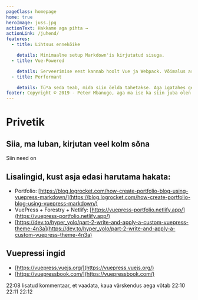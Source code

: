 ```yaml
---
pageClass: homepage
home: true
heroImage: juss.jpg
actionText: Hakkame aga pihta →
actionLink: /juhend/
features:
  - title: Lihtsus ennekõike

    details: Minimaalne setup Markdown'is kirjutatud sisuga.
  - title: Vue-Powered

    details: Serveerimise eest kannab hoolt Vue ja Webpack. Võimalus arendada oma teemasid.
  - title: Performant

    details: Tü*a seda teab, mida siin öelda tahetakse. Aga igatahes genereerib staatilised HTML-id.
footer: Copyright © 2019 - Peter Mbanugo, aga ma ise ka siin juba olen palju kirjutanud.
---
```

# Privetik
## Siia, ma luban, kirjutan veel kolm sõna
Siin need on  
## Lisalingid, kust asja edasi harutama hakata:
- Portfolio: [https://blog.logrocket.com/how-create-portfolio-blog-using-vuepress-markdown/](https://blog.logrocket.com/how-create-portfolio-blog-using-vuepress-markdown/)
- VuePress + Forestry + Netlify: [https://vuepress-portfolio.netlify.app/](https://vuepress-portfolio.netlify.app/)
- [https://dev.to/hyper_yolo/part-2-write-and-apply-a-custom-vuepress-theme-4n3a](https://dev.to/hyper_yolo/part-2-write-and-apply-a-custom-vuepress-theme-4n3a)
## Vuepressi ingid
- [https://vuepress.vuejs.org/](https://vuepress.vuejs.org/)
- [https://vuepressbook.com/](https://vuepressbook.com/)


22:08 lisatud kommentaar, et vaadata, kaua värskendus aega võtab
22:10
22:11
22:12
